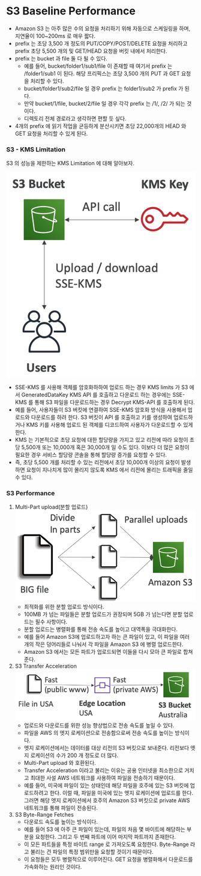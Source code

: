 # S3 Baseline Performance

- Amazon S3 는 아주 많은 수의 요청을 처리하기 위해 자동으로 스케일링을 하며, 지연율이 100~200ms 로 매우 짧다.
- prefix 는 초당 3,500 개 정도의 PUT/COPY/POST/DELETE 요청을 처리하고 prefix 초당 5,500 개의 및 GET/HEAD 요청을 버킷 내에서 처리한다.
- prefix 는 bucket 과 file 둘 다 될 수 있다.
  - 예를 들어, bucket/folder1/sub1/file 이 존재할 때 여기서 prefix 는 /folder1/sub1 이 된다. 해당 프리픽스는 초당 3,500 개의 PUT 과 GET 요청을 처리할 수 있다.
  - bucket/folder1/sub2/file 일 경우 prefix 는 folder1/sub2 가 prefix 가 된다.
  - 만약 bucket/1/file, bucket/2/file 일 경우 각각 prefix 는 /1/, /2/ 가 되는 것이다.
  - 디렉토리 전체 경로라고 생각하면 편할 듯 싶다.
- 4개의 prefix 에 읽기 작업을 균등하게 분산시키면 초당 22,000개의 HEAD 와 GET 요청을 처리할 수 있게 된다.

### S3 - KMS Limitation

S3 의 성능을 제한하는 KMS Limitation 에 대해 알아보자.

![](images/6.png)

- SSE-KMS 를 사용해 객체를 암호화하하여 업로드 하는 경우 KMS limits 가 S3 에서 GeneratedDataKey KMS API 를 호출하고 다운로드 하는 경우에는 SSE-KMS 를 통해 S3 파일을 다운로드하는 경우 Decrypt KMS-API 를 호출하게 된다.
- 예를 들어, 사용자들이 S3 버킷에 연결하여 SSE-KMS 암호화 방식을 사용해서 업로드와 다운로드를 하려 한다. S3 버킷이 API 를 호출하고 키를 생성하여 업로드하거나 KMS 키를 사용해 업로드 된 객체를 디코드하여 사용자가 다운로드할 수 있게 한다.
- KMS 는 기본적으로 초당 요청에 대한 할당량을 가지고 있고 리전에 따라 요청이 초당 5,500개 또는 10,000개 혹은 30,000개 일 수도 있다. 이보다 더 많은 요청이 필요한 경우 서비스 할당량 콘솔을 통해 할당량 증가를 요청할 수 있다.
- 즉, 초당 5,500 개를 처리할 수 있는 리전에서 초당 10,000개 이상의 요청이 발생하면 요청이 지나치게 많이 몰리지 않도록 KMS 에서 리전에 몰리는 트래픽을 줄일 수 있다.

### S3 Performance

1. Multi-Part upload(분할 업로드)
![](images/7.png)
   - 최적화를 위한 분할 업로드 방식이다.
   - 100MB 가 넘는 파일들은 분할 업로드가 권장되며 5GB 가 넘는다면 분할 업로드는 필수 사항이다.
   - 분할 업로드는 병렬화를 통해 전송 속도를 높이고 대역폭을 극대화한다.
   - 예를 들어 Amazon S3에 업로드하고자 하는 큰 파일이 있고, 이 파일을 여러 개의 작은 덩어리들로 나눠서 각 파일을 Amazon S3 에 병렬 업로드한다.
   - Amazon S3 에서는 모든 파트가 업로드되면 이들을 다시 모아 큰 파일로 합쳐준다.
2. S3 Transfer Acceleration
![](images/8.png)
   - 업로드와 다운로드를 위한 성능 향상법으로 전송 속도를 높일 수 있다.
   - 파일을 AWS 의 엣지 로케이션으로 전송함으로써 전송 속도를 높이는 방식이다.
   - 엣지 로케이션에서는 데이터를 대상 리전의 S3 버킷으로 보내준다. 리전보다 엣지 로케이션의 수가 200 개 정도로 더 많다.
   - Multi-Part upload 와 호환된다.
   - Transfer Acceleration 이라고 불리는 이유는 공용 인터넷을 최소한으로 거치고 최대한 사설 AWS 네트워크를 사용하여 파일을 전송하기 때문이다.
   - 예를 들어, 미국에 파일이 있는 상태인데 해당 파일을 호주에 있는 S3 버킷에 업로드하려고 한다. 이럴 때, 파일을 미국에 있는 엣지 로케이션에 업로드를 한다. 그러면 해당 엣지 로케이션에서 호주의 Amazon S3 버킷으로 private AWS 네트워크를 통해 파일이 전송된다.
3. S3 Byte-Range Fetches
   - 다운로드 속도를 높이는 방식이다.
   - 예를 들어 S3 에 아주 큰 파일이 있는데, 파일의 처음 몇 바이트에 해당하는 부분을 요청한다. 그리고 두 번째 파트에 이어 마지막 파트까지 존재한다. 
   - 이 모든 파트들을 특정 바이트 range 로 가져오도록 요청한다. Byte-Range 라고 불리는 건 파일의 특정 범위만을 요청할 것이기 때문이다.
   - 이 요청들은 모두 병렬적으로 이루어진다. GET 요청을 병렬화해서 다운로드를 가속화하는 원리인 것이다.
